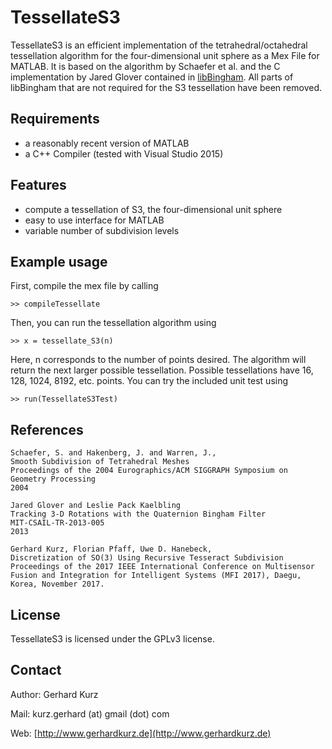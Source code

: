 TessellateS3
============

TessellateS3 is an efficient implementation of the tetrahedral/octahedral tessellation algorithm for the four-dimensional unit sphere as a Mex File for MATLAB. It is based on the algorithm by Schaefer et al. and the C implementation by Jared Glover contained in [libBingham](https://github.com/SebastianRiedel/bingham). All parts of libBingham that are not required for the S3 tessellation have been removed.

Requirements
------------

  * a reasonably recent version of MATLAB
  * a C++ Compiler (tested with Visual Studio 2015)

Features
--------

  * compute a tessellation of S3, the four-dimensional unit sphere
  * easy to use interface for MATLAB
  * variable number of subdivision levels

Example usage
-------------
First, compile the mex file by calling

	>> compileTessellate

Then, you can run the tessellation algorithm using

	>> x = tessellate_S3(n)

Here, n corresponds to the number of points desired. The algorithm will return the next larger possible tessellation. Possible tessellations have 16, 128, 1024, 8192, etc. points. You can try the included unit test using

	>> run(TessellateS3Test)

References
----------
	Schaefer, S. and Hakenberg, J. and Warren, J.,
	Smooth Subdivision of Tetrahedral Meshes
	Proceedings of the 2004 Eurographics/ACM SIGGRAPH Symposium on Geometry Processing
	2004

	Jared Glover and Leslie Pack Kaelbling
	Tracking 3-D Rotations with the Quaternion Bingham Filter
	MIT-CSAIL-TR-2013-005
	2013

	Gerhard Kurz, Florian Pfaff, Uwe D. Hanebeck,
	Discretization of SO(3) Using Recursive Tesseract Subdivision
	Proceedings of the 2017 IEEE International Conference on Multisensor Fusion and Integration for Intelligent Systems (MFI 2017), Daegu, Korea, November 2017.

License
-------

TessellateS3 is licensed under the GPLv3 license.

Contact
-------

Author: Gerhard Kurz

Mail: kurz.gerhard (at) gmail (dot) com

Web: [http://www.gerhardkurz.de](http://www.gerhardkurz.de)


